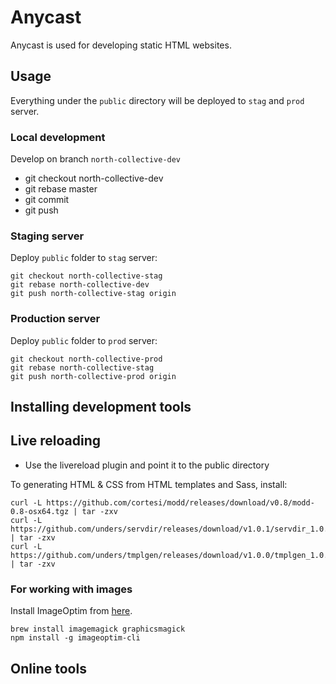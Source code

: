 # Anycast
Anycast is used for developing static HTML websites.

## Usage
Everything under the `public` directory will be deployed to `stag` and `prod` server.

### Local development
Develop on branch `north-collective-dev`

 * git checkout north-collective-dev
 * git rebase master
 * git commit
 * git push


### Staging server
Deploy `public` folder to `stag` server:

```
git checkout north-collective-stag
git rebase north-collective-dev
git push north-collective-stag origin
```

### Production server
Deploy `public` folder to `prod` server:

```
git checkout north-collective-prod
git rebase north-collective-stag
git push north-collective-prod origin
```

## Installing development tools

## Live reloading
* Use the livereload plugin and point it to the public directory

To generating HTML & CSS from HTML templates and Sass, install:

```
curl -L https://github.com/cortesi/modd/releases/download/v0.8/modd-0.8-osx64.tgz | tar -zxv
curl -L https://github.com/unders/servdir/releases/download/v1.0.1/servdir_1.0.1_darwin_amd64.tar.gz | tar -zxv
curl -L https://github.com/unders/tmplgen/releases/download/v1.0.0/tmplgen_1.0.0_darwin_amd64.tar.gz | tar -zxv
```

### For working with images
Install ImageOptim from [here](https://imageoptim.com/mac).

```
brew install imagemagick graphicsmagick
npm install -g imageoptim-cli
```

## Online tools

